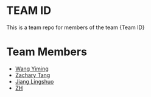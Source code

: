 # TEAM ID
This is a team repo for members of the team {Team ID}

# Team Members
* [Wang Yiming](members/wangyiming.md)
* [Zachary Tang](members/zacharyTang.md)
* [Jiang Lingshuo](members/jiangLingshuo.md)
* [ZH](members/ZH.md)
